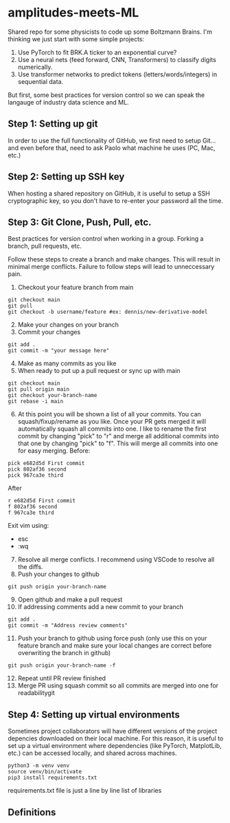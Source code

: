# amplitudes-meets-ML
Shared repo for some physicists to code up some Boltzmann Brains. I'm thinking we just start with some simple projects:

1) Use PyTorch to fit BRK.A ticker to an exponential curve?
2) Use a neural nets (feed forward, CNN, Transformers) to classify digits numerically.
3) Use transformer networks to predict tokens (letters/words/integers) in sequential data.

But first, some best practices for version control so we can speak the langauge of industry data science and ML. 

## Step 1: Setting up git
In order to use the full functionality of GitHub, we first need to setup Git... and even before that, need to ask Paolo what machine he uses (PC, Mac, etc.)

## Step 2: Setting up SSH key
When hosting a shared repository on GitHub, it is useful to setup a SSH cryptographic key, so you don't have to re-enter your password all the time.

## Step 3: Git Clone, Push, Pull, etc.
Best practices for version control when working in a group. Forking a branch, pull requests, etc.

Follow these steps to create a branch and make changes. This will result in minimal merge conflicts. Failure to follow steps will lead to unneccessary pain.
1. Checkout your feature branch from main
```
git checkout main
git pull
git checkout -b username/feature #ex: dennis/new-derivative-model
```
2. Make your changes on your branch
3. Commit your changes
```
git add .
git commit -m "your message here"
```
4. Make as many commits as you like
5. When ready to put up a pull request or sync up with main
```
git checkout main
git pull origin main
git checkout your-branch-name
git rebase -i main
```
6. At this point you will be shown a list of all your commits. You can squash/fixup/rename as you like. Once your PR gets merged it will automatically squash all commits into one. I like to rename the first commit by changing "pick" to "r" and merge all additional commits into that one by changing "pick" to "f". This will merge all commits into one for easy merging.
Before:
```
pick e682d5d First commit
pick 802af36 second
pick 967ca3e third
```
After
```
r e682d5d First commit
f 802af36 second
f 967ca3e third
```
Exit vim using:
- esc
- :wq
7. Resolve all merge conflicts. I recommend using VSCode to resolve all the diffs.
8. Push your changes to github
```
git push origin your-branch-name
```
9. Open github and make a pull request
10. If addressing comments add a new commit to your branch
```
git add .
git commit -m "Address review comments"
```
11. Push your branch to github using force push (only use this on your feature branch and make sure your local changes are correct before overwriting the branch in github)

```
git push origin your-branch-name -f
```
12. Repeat until PR review finished
13. Merge PR using squash commit so all commits are merged into one for readabilitygit 

## Step 4: Setting up virtual environments
Sometimes project collaborators will have different versions of the project depencies downloaded on their local machine. For this reason, it is useful to set up a virtual environment where dependencies (like PyTorch, MatplotLib, etc.) can be accessed locally, and shared across machines.

```
python3 -m venv venv
source venv/bin/activate
pip3 install requirements.txt
```
requirements.txt file is just a line by line list of libraries

## Definitions
